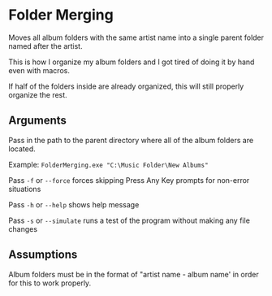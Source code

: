 # Folder Merging

Moves all album folders with the same artist name into a single parent folder named after the artist.

This is how I organize my album folders and I got tired of doing it by hand even with macros.

If half of the folders inside are already organized, this will still properly organize the rest.

## Arguments
Pass in the path to the parent directory where all of the album folders are located.

Example: `FolderMerging.exe "C:\Music Folder\New Albums"`

Pass `-f` or `--force` 
  forces skipping Press Any Key prompts for non-error situations
  
Pass `-h` or `--help`
  shows help message
  
Pass `-s` or `--simulate`
  runs a test of the program without making any file changes

## Assumptions
Album folders must be in the format of "artist name - album name' in order for this to work properly.
